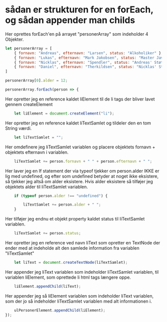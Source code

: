 # sådan er strukturen for en forEach, og sådan appender man childs

Her oprettes forEach'en på arrayet "personerArray" som indeholder 4 Objekter.

```javascript
let personerArray = [
	{ fornavn: "Andreas", efternavn: "Larsen", status: "Alkoholiker" },
	{ fornavn: "Lukas", efternavn: "Mark Jakobsen", status: "Master Javascripter" },
	{ fornavn: "Nicklas", efternavn: "Spendler", status: "Andreas' Støttepædagog" },
	{ fornavn: "Daniel", efternavn: "Therkildsen", status: "Nicklas' Støttepædagog" }
]

personerArray[0].alder = 12;

personerArray.forEach(person => {
```
Her opretter jeg en reference kaldet liElement til de li tags der bliver lavet gennem createElement

```javascript
	let liElement = document.createElement("li");
```	
Her opretter jeg en reference kaldet liTextSamlet og tildeler den en tom String værdi.

```javascript
	let liTextSamlet = "";
```
Her omdefinere jeg liTextSamlet variablen og placere objektets fornavn + objektets efternavn i variablen.
```javascript
	liTextSamlet += person.fornavn + " " + person.efternavn + " ";
```
Her laver jeg en If statement der via typeof tjekker om person.alder IKKE er lig med undefined, og efter som undefined betyder at noget ikke eksistere, så tjekker jeg altså om alder eksistere. Hvis alder eksistere så tilføjer jeg objektets alder til liTextSamlet variablen.
```javascript
	if (typeof person.alder !== "undefined") {

		liTextSamlet += person.alder + " ";
	}
```
Her tilføjer jeg endnu et objekt property kaldet status til liTextSamlet variablen.
```javascript
	liTextSamlet += person.status;
```
Her opretter jeg en reference ved navn liText som opretter en TextNode der ender med at indeholde alt den samlede information fra variablen "liTextSamlet"
```javascript
	let liText = document.createTextNode(liTextSamlet);
```
Her appender jeg liText variablen som indeholder liTextSamlet variablen, til variablen liElement, som oprettede li html tags længere oppe.
```javascript
	liElement.appendChild(liText);
```
Her appender jeg så liElement variablen som indeholder liText variablen, som der jo så indeholder liTextSamlet variablen med alt informationen i.
```javascript
	ulPersonerElement.appendChild(liElement);
});
```